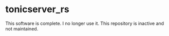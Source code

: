 # tonicserver_rs
This software is complete. I no longer use it. This repository is inactive and not maintained.
